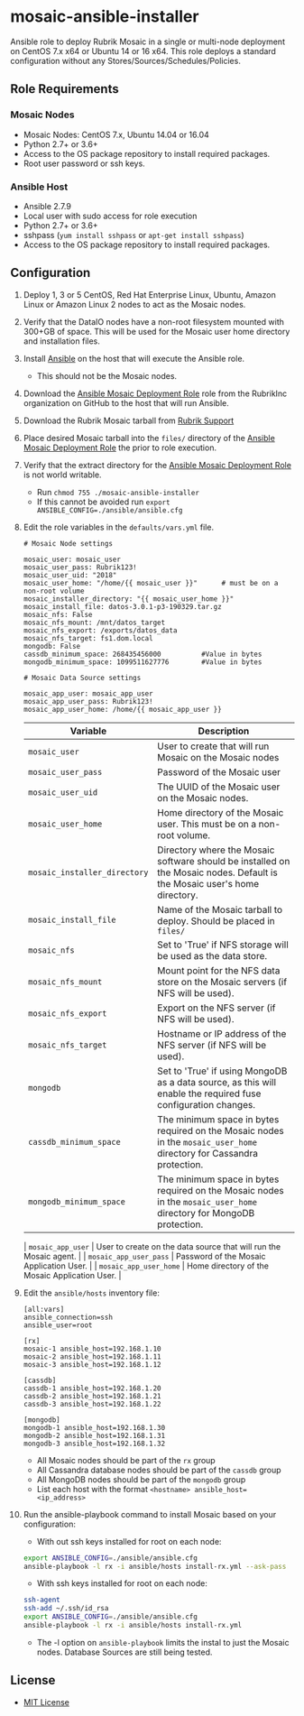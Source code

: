 # mosaic-ansible-installer

Ansible role to deploy Rubrik Mosaic in a single or multi-node deployment on CentOS 7.x x64 or Ubuntu 14 or 16 x64.
This role deploys a standard configuration without any Stores/Sources/Schedules/Policies.

## Role Requirements

### Mosaic Nodes

* Mosaic Nodes: CentOS 7.x, Ubuntu 14.04 or 16.04
* Python 2.7+ or 3.6+
* Access to the OS package repository to install required packages.
* Root user password or ssh keys.

### Ansible Host

* Ansible 2.7.9
* Local user with sudo access for role execution
* Python 2.7+ or 3.6+
* sshpass (`yum install sshpass` or `apt-get install sshpass`)
* Access to the OS package repository to install required packages.

## Configuration

1. Deploy 1, 3 or 5 CentOS, Red Hat Enterprise Linux, Ubuntu, Amazon Linux or Amazon Linux 2 nodes to act as the Mosaic nodes.
2. Verify that the DataIO nodes have a non-root filesystem mounted with 300+GB of space. This will be used for the Mosaic user home directory and installation files.
3. Install [Ansible](https://docs.ansible.com/ansible/latest/installation_guide/intro_installation.html) on the host that will execute the Ansible role.
    * This should not be the Mosaic nodes.
4. Download the [Ansible Mosaic Deployment Role](https://github.com/rubrikinc/mosaic-ansible-installer) role from the RubrikInc organization on GitHub to the host that will run Ansible.
5. Download the Rubrik Mosaic tarball from [Rubrik Support](https://support.rubrik.com)
6. Place desired Mosaic tarball into the `files/` directory of the [Ansible Mosaic Deployment Role](https://github.com/rubrikinc/mosaic-ansible-installer) the prior to role execution.
7. Verify that the extract directory for the [Ansible Mosaic Deployment Role](https://github.com/rubrikinc/mosaic-ansible-installer) is not world writable.
     * Run `chmod 755 ./mosaic-ansible-installer`
     * If this cannot be avoided run `export ANSIBLE_CONFIG=./ansible/ansible.cfg`
8. Edit the role variables in the `defaults/vars.yml` file.

    ```text
    # Mosaic Node settings

    mosaic_user: mosaic_user
    mosaic_user_pass: Rubrik123!
    mosaic_user_uid: "2018"
    mosaic_user_home: "/home/{{ mosaic_user }}"      # must be on a non-root volume
    mosaic_installer_directory: "{{ mosaic_user_home }}"
    mosaic_install_file: datos-3.0.1-p3-190329.tar.gz
    mosaic_nfs: False
    mosaic_nfs_mount: /mnt/datos_target
    mosaic_nfs_export: /exports/datos_data
    mosaic_nfs_target: fs1.dom.local
    mongodb: False
    cassdb_minimum_space: 268435456000          #Value in bytes
    mongodb_minimum_space: 1099511627776        #Value in bytes

    # Mosaic Data Source settings

    mosaic_app_user: mosaic_app_user
    mosaic_app_user_pass: Rubrik123!
    mosaic_app_user_home: /home/{{ mosaic_app_user }}
    ```

    | Variable | Description |
    | -------- | ----------- |
    | `mosaic_user` | User to create that will run Mosaic on the Mosaic nodes |
    | `mosaic_user_pass` | Password of the Mosaic user |
    | `mosaic_user_uid` | The UUID of the Mosaic user on the Mosaic nodes. |
    | `mosaic_user_home` | Home directory of the Mosaic user. This must be on a non-root volume. |
    | `mosaic_installer_directory` | Directory where the Mosaic software should be installed on the Mosaic nodes. Default is the Mosaic user's home directory. |
    | `mosaic_install_file` | Name of the Mosaic tarball to deploy. Should be placed in `files/` |
    | `mosaic_nfs` | Set to 'True' if NFS storage will be used as the data store. |
    | `mosaic_nfs_mount` | Mount point for the NFS data store on the Mosaic servers (if NFS will be used). |
    | `mosaic_nfs_export` | Export on the NFS server (if NFS will be used). |
    | `mosaic_nfs_target` | Hostname or IP address of the NFS server (if NFS will be used). |
    | `mongodb` | Set to 'True' if using MongoDB as a data source, as this will enable the required fuse configuration changes. |
    | `cassdb_minimum_space` | The minimum space in bytes required on the Mosaic nodes in the `mosaic_user_home` directory for Cassandra protection. |
    | `mongodb_minimum_space` | The minimum space in bytes required on the Mosaic nodes in the `mosaic_user_home` directory for MongoDB protection. |

    | `mosaic_app_user` | User to create on the data source that will run the Mosaic agent. |
    | `mosaic_app_user_pass` | Password of the Mosaic Application User. |
    | `mosaic_app_user_home` | Home directory of the Mosaic Application User. |
  
9. Edit the `ansible/hosts` inventory file:

    ```text
    [all:vars]
    ansible_connection=ssh
    ansible_user=root

    [rx]
    mosaic-1 ansible_host=192.168.1.10
    mosaic-2 ansible_host=192.168.1.11
    mosaic-3 ansible_host=192.168.1.12

    [cassdb]
    cassdb-1 ansible_host=192.168.1.20
    cassdb-2 ansible_host=192.168.1.21
    cassdb-3 ansible_host=192.168.1.22

    [mongodb]
    mongodb-1 ansible_host=192.168.1.30
    mongodb-2 ansible_host=192.168.1.31
    mongodb-3 ansible_host=192.168.1.32
    ```

   * All Mosaic nodes should be part of the `rx` group
   * All Cassandra database nodes should be part of the `cassdb` group
   * All MongoDB nodes should be part of the `mongodb` group
   * List each host with the format `<hostname> ansible_host=<ip_address>`

10. Run the ansible-playbook command to install Mosaic based on your configuration:
    * With out ssh keys installed for root on each node:

    ```bash
    export ANSIBLE_CONFIG=./ansible/ansible.cfg
    ansible-playbook -l rx -i ansible/hosts install-rx.yml --ask-pass
    ```

    * With ssh keys installed for root on each node:

    ```bash
    ssh-agent
    ssh-add ~/.ssh/id_rsa
    export ANSIBLE_CONFIG=./ansible/ansible.cfg
    ansible-playbook -l rx -i ansible/hosts install-rx.yml
    ```

    * The -l option on `ansible-playbook` limits the instal to just the Mosaic nodes. Database Sources are still being tested.

## License

* [MIT License](../LICENSE)